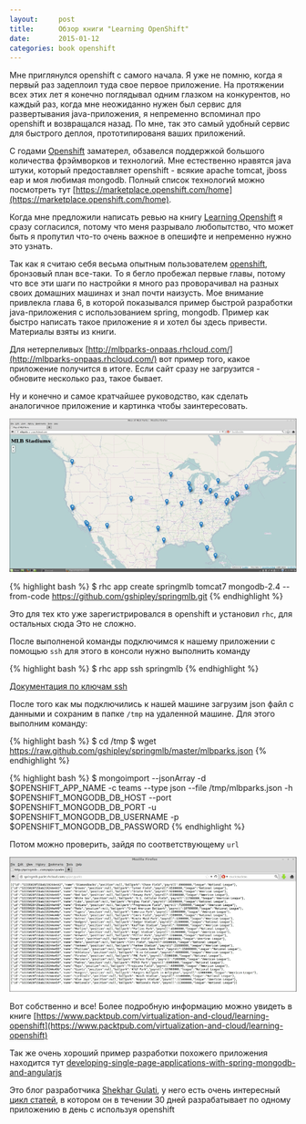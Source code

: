 ```yaml
---
layout:     post
title:      Обзор книги "Learning OpenShift" 
date:       2015-01-12
categories: book openshift
---
```


Мне приглянулся openshift с самого начала. Я уже не помню, когда я первый раз задеплоил туда свое первое приложение. На протяжении всех этих лет я конечно поглядывал одним глазком на конкурентов, но каждый раз, когда мне неожиданно нужен был сервис для развертывания java-приложения, я непременно вспоминал про openshift и возвращался назад. По мне, так это самый удобный сервис для быстрого деплоя, прототипированя ваших приложений.

С годами [Openshift](https://www.openshift.com) заматерел, обзавелся поддержкой большого количества фрэймворков и технологий. Мне естественно нравятся java штуки, который предоставляет openshift - всякие apache tomcat, jboss eap и моя любимая mongodb. Полный список технологий можно поcмотреть тут [https://marketplace.openshift.com/home](https://marketplace.openshift.com/home). 

Когда мне предложили написать ревью на книгу [Learning Openshift](https://www.packtpub.com/virtualization-and-cloud/learning-openshift) я сразу согласился, потому что меня разрывало любопытство, что может быть я пропутил что-то очень важное в опешифте и непременно нужно это узнать.

Так как я считаю себя весьма опытным пользователем [openshift](https://www.openshift.com/), бронзовый план все-таки. То я бегло пробежал первые главы, потому что все эти шаги по настройки я много раз проворачивал на разных своих домашних машинах и знал почти наизусть. Мое внимание привлекла глава 6, в которой показывался пример быстрой разработки java-приложения с использованием spring, mongodb. Пример как быстро написать такое приложение я и хотел бы здесь привести. Материалы взяты из книги.

Для нетерпеливых [http://mlbparks-onpaas.rhcloud.com/](http://mlbparks-onpaas.rhcloud.com/) вот пример того, какое приложение получится в итоге. Если сайт сразу не загрузится - обновите несколько раз, такое бывает.

Ну и конечно и самое кратчайшее руководство, как сделать аналогичное приложение и картинка чтобы заинтересовать.

![](/images/learning_openshift_1.jpg)

{% highlight bash %}
$ rhc app create springmlb tomcat7 mongodb-2.4 --from-code https://github.com/gshipley/springmlb.git
{% endhighlight %}

Это для тех кто уже зарегистрировался в openshift и установил `rhc`, для остальных сюда [](https://developers.openshift.com/en/overview-what-is-openshift.html.) Это не сложно.

После выполненой команды подключимся к нашему приложении с помощью `ssh` для этого в консоли нужно выполнить команду

{% highlight bash %}
$ rhc app ssh springmlb
{% endhighlight %}

[Документация по ключам ssh](https://developers.openshift.com/en/managing-remote-connection.html)

После того как мы подключились к нашей машине загрузим json файл с данными и сохраним в папке `/tmp` на удаленной машине. Для этого выполним команду:

{% highlight bash %}
$ cd /tmp
$ wget https://raw.github.com/gshipley/springmlb/master/mlbparks.json
{% endhighlight %}

{% highlight bash %}
$ mongoimport --jsonArray -d $OPENSHIFT_APP_NAME -c teams --type json --file /tmp/mlbparks.json  -h $OPENSHIFT_MONGODB_DB_HOST --port $OPENSHIFT_MONGODB_DB_PORT -u $OPENSHIFT_MONGODB_DB_USERNAME  -p $OPENSHIFT_MONGODB_DB_PASSWORD
{% endhighlight %}


Потом можно проверить, зайдя по соответствующему `url`

![](/images/learning_openshift_2.jpg)

Вот собственно и все! Более подробную информацию можно увидеть в книге [https://www.packtpub.com/virtualization-and-cloud/learning-openshift](https://www.packtpub.com/virtualization-and-cloud/learning-openshift)

Так же очень хороший пример разработки похожего приложения находится тут [developing-single-page-applications-with-spring-mongodb-and-angularjs](https://blog.openshift.com/day-22-developing-single-page-applications-with-spring-mongodb-and-angularjs/)

Это блог разработчика [Shekhar Gulati](https://github.com/shekhargulati), у него есть очень интересный [цикл статей](https://blog.openshift.com/learning-30-technologies-in-30-days-a-developer-challenge/), в котором он в течении 30 дней разрабатывает по одному приложению в день с используя openshift


